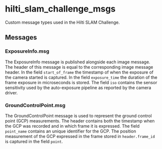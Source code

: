 # hilti_slam_challenge_msgs
Custom message types used in the Hilti SLAM Challenge.

## Messages

### ExposureInfo.msg
The ExposureInfo message is published alongside each image message. The header of this message is equal to the corresponding image message header. In the field `start_of_frame` the timestamp of when the exposure of the camera started is captured. In the field `exposure_time` the duration of the frame exposure in microseconds is stored. The field `iso` contains the sensor sensitivity used by the auto-exposure pipeline as reported by the camera driver.

### GroundControlPoint.msg
The GroundControlPoint message is used to represent the ground control point (GCP) measurements. The header contains both the timestamp when the GCP was recorded and in which frame it is expressed. The field `point_name` contains an unique identifier for the GCP. The position measurement of the GCP expressed in the frame stored in `header.frame_id` is captured in the field `point`.
